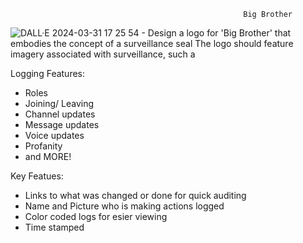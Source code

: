                                                         Big Brother

![DALL·E 2024-03-31 17 25 54 - Design a logo for 'Big Brother' that embodies the concept of a surveillance seal  The logo should feature imagery associated with surveillance, such a](https://github.com/ard37880/Big-Brother/assets/34947107/c6868266-9e0f-4445-a77e-78349330acbf)

Logging Features:
- Roles
- Joining/ Leaving
- Channel updates
- Message updates
- Voice updates
- Profanity
- and MORE!

Key Featues:
- Links to what was changed or done for quick auditing
- Name and Picture who is making actions logged
- Color coded logs for esier viewing
- Time stamped

